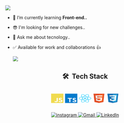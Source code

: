 <img align="center" src="https://i.ibb.co/zS8pWGG/github-header-image-1.png"/>


- 👏 I’m currently learning **Front-end..**

- 😎 I'm looking for new challenges..

- 💬 Ask me about tecnology..

- ✅ Available for work and collaborations 👍 

  <img height="180em" src="https://github-readme-stats.vercel.app/api/top-langs/?username=DiegoProcopio0&layout=compact&langs_count=7&theme=dark"/>


<h2 align="center">🛠 &nbsp;Tech Stack</h2>

<div style="display: inline_block"  align="center" >
  </br>
  <img align="center" alt="JS" height="30" width="40" src="https://raw.githubusercontent.com/devicons/devicon/master/icons/javascript/javascript-plain.svg">
  <img align="center" alt="Ts" height="30" width="40" src="https://raw.githubusercontent.com/devicons/devicon/master/icons/typescript/typescript-plain.svg">
  <img align="center" alt="React" height="30" width="40" src="https://raw.githubusercontent.com/devicons/devicon/master/icons/react/react-original.svg">
  <img align="center" alt="HTML" height="30" width="40" src="https://raw.githubusercontent.com/devicons/devicon/master/icons/html5/html5-original.svg">
  <img align="center" alt="CSS" height="30" width="40" src="https://raw.githubusercontent.com/devicons/devicon/master/icons/css3/css3-original.svg">
</div> 

##
<div align="center">
<a href="https://www.instagram.com/diego__procopio/" target="_blank">
    <img src="https://img.shields.io/badge/-Instagram-1C1C1C?style=for-the-badge&logo=instagram&logoColor=00FFFF" target="_blank" alt="instagram" >
</a>

<a href = "mailto:digprocopio98@gmail.com">
  <img src="https://img.shields.io/badge/-Gmail-1C1C1C?style=for-the-badge&logo=gmail&logoColor=00ffff" target="_blank" alt="Gmail">
</a>
  
<a href="https://www.linkedin.com/in/diego-procópio-32a6b0206/" target="_blank">
    <img src="https://img.shields.io/badge/-LinkedIn-1C1C1C?style=for-the-badge&logo=linkedin&logoColor=00ffff" target="_blank" alt="LinkedIn">
</a>
</div>
